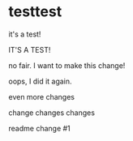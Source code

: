 # testtest
it's a test!

IT'S A TEST!

no fair. I want to make this change!

oops, I did it again.

even more changes

change changes changes

readme change #1
